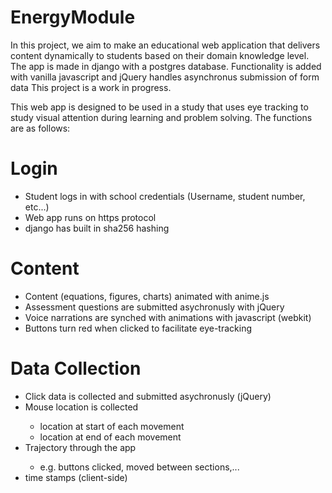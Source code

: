 # EnergyModule

In this project, we aim to make an educational web application that delivers content dynamically to students based on their domain knowledge level. 
The app is made in django with a postgres database. Functionality is added with vanilla javascript and jQuery handles asynchronus submission of form data
This project is a work in progress.

This web app is designed to be used in a study that uses eye tracking to study visual attention during learning and problem solving. The functions are as follows:

# Login
  <ul>
    <li>Student logs in with school credentials (Username, student number, etc...)</li>
    <li>Web app runs on https protocol</li>
    <li>django has built in sha256 hashing</li>
  </ul>
  

# Content
  <ul>
    <li>Content (equations, figures, charts) animated with anime.js</li>
    <li>Assessment questions are submitted asychronusly with jQuery</li>
    <li>Voice narrations are synched with animations with javascript (webkit)</li>
  <li>Buttons turn red when clicked to facilitate eye-tracking</li>
  </ul>
  
# Data Collection
  <ul>
    <li>Click data is collected and submitted asychronusly (jQuery)</li>
    <li>Mouse location is collected</li>
            <ul>
              <li>location at start of each movement</li>
              <li>location at end of each movement</li>
            </ul>
  <li>Trajectory through the app</li>
            <ul>
              <li>e.g. buttons clicked, moved between sections,...</li>
            </ul>
  <li>time stamps (client-side)</li>
  </ul>
